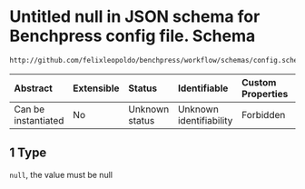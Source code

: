 # Untitled null in JSON schema for Benchpress config file. Schema

```txt
http://github.com/felixleopoldo/benchpress/workflow/schemas/config.schema.json#/definitions/bidag_partition_mcmc/properties/startspace_algorithm/anyOf/1
```



| Abstract            | Extensible | Status         | Identifiable            | Custom Properties | Additional Properties | Access Restrictions | Defined In                                                        |
| :------------------ | :--------- | :------------- | :---------------------- | :---------------- | :-------------------- | :------------------ | :---------------------------------------------------------------- |
| Can be instantiated | No         | Unknown status | Unknown identifiability | Forbidden         | Allowed               | none                | [config.schema.json\*](config.schema.json "open original schema") |

## 1 Type

`null`, the value must be null
